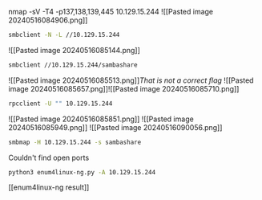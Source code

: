 nmap -sV -T4 -p137,138,139,445 10.129.15.244
![[Pasted image 20240516084906.png]]
```sh
smbclient -N -L //10.129.15.244
```
![[Pasted image 20240516085144.png]]
```sh
smbclient //10.129.15.244/sambashare
```
![[Pasted image 20240516085513.png]]*That is not a correct flag*
![[Pasted image 20240516085657.png]]![[Pasted image 20240516085710.png]]
 ```sh
rpcclient -U "" 10.129.15.244
```
![[Pasted image 20240516085851.png]]
![[Pasted image 20240516085949.png]]
![[Pasted image 20240516090056.png]]
```sh
smbmap -H 10.129.15.244 -s sambashare
```
Couldn't find open ports
```sh
python3 enum4linux-ng.py -A 10.129.15.244
```
[[enum4linux-ng result]]

